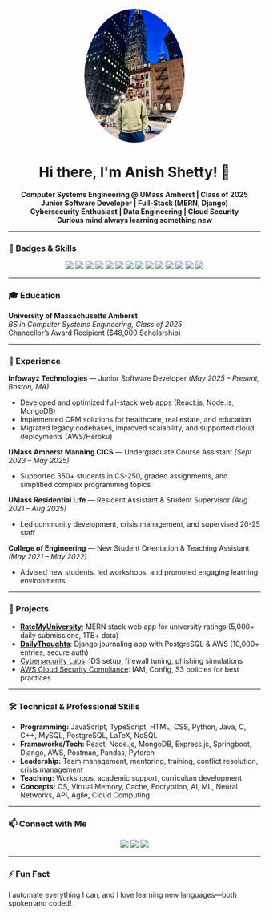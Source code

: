    <p align="center">
     <img src="6ba78116-8fce-42ec-963e-cc428bb87239.JPG" width="200" style="border-radius:50%" alt="Anish Shetty"/>
   </p>



<h1 align="center">Hi there, I'm Anish Shetty! 👋</h1>

<p align="center">
  <b>Computer Systems Engineering @ UMass Amherst | Class of 2025</b><br>
  <b>Junior Software Developer | Full-Stack (MERN, Django)</b><br>
  <b>Cybersecurity Enthusiast | Data Engineering | Cloud Security</b><br>
  <b>Curious mind always learning something new</b>
</p>

---

### 🏅 Badges & Skills

<p align="center">
  <img src="https://img.shields.io/badge/Python-3670A0?style=for-the-badge&logo=python&logoColor=ffdd54"/>
  <img src="https://img.shields.io/badge/JavaScript-F7DF1E?style=for-the-badge&logo=javascript&logoColor=black"/>
  <img src="https://img.shields.io/badge/Java-ED8B00?style=for-the-badge&logo=java&logoColor=white"/>
  <img src="https://img.shields.io/badge/C-00599C?style=for-the-badge&logo=c&logoColor=white"/>
  <img src="https://img.shields.io/badge/C++-00599C?style=for-the-badge&logo=c%2B%2B&logoColor=white"/>
  <img src="https://img.shields.io/badge/TypeScript-007ACC?style=for-the-badge&logo=typescript&logoColor=white"/>
  <img src="https://img.shields.io/badge/SQL-4479A1?style=for-the-badge&logo=postgresql&logoColor=white"/>
  <img src="https://img.shields.io/badge/React-20232A?style=for-the-badge&logo=react&logoColor=61DAFB"/>
  <img src="https://img.shields.io/badge/Node.js-339933?style=for-the-badge&logo=nodedotjs&logoColor=white"/>
  <img src="https://img.shields.io/badge/MongoDB-47A248?style=for-the-badge&logo=mongodb&logoColor=white"/>
  <img src="https://img.shields.io/badge/Django-092E20?style=for-the-badge&logo=django&logoColor=white"/>
  <img src="https://img.shields.io/badge/AWS-232F3E?style=for-the-badge&logo=amazon-aws&logoColor=white"/>
  <img src="https://img.shields.io/badge/Linux-FCC624?style=for-the-badge&logo=linux&logoColor=black"/>
  <img src="https://img.shields.io/badge/Cybersecurity-2E3440?style=for-the-badge&logo=hackthebox&logoColor=green"/>
</p>

---

### 🎓 Education

**University of Massachusetts Amherst**  
_BS in Computer Systems Engineering, Class of 2025_  
Chancellor’s Award Recipient ($48,000 Scholarship)

---

### 💼 Experience

**Infowayz Technologies** — Junior Software Developer _(May 2025 – Present, Boston, MA)_  
- Developed and optimized full-stack web apps (React.js, Node.js, MongoDB)
- Implemented CRM solutions for healthcare, real estate, and education
- Migrated legacy codebases, improved scalability, and supported cloud deployments (AWS/Heroku)

**UMass Amherst Manning CICS** — Undergraduate Course Assistant _(Sept 2023 – May 2025)_  
- Supported 350+ students in CS-250, graded assignments, and simplified complex programming topics

**UMass Residential Life** — Resident Assistant & Student Supervisor _(Aug 2021 – Aug 2025)_  
- Led community development, crisis management, and supervised 20-25 staff

**College of Engineering** — New Student Orientation & Teaching Assistant _(May 2021 – May 2022)_  
- Advised new students, led workshops, and promoted engaging learning environments

---

### 🌟 Projects

- **[RateMyUniversity](#)**: MERN stack web app for university ratings (5,000+ daily submissions, 1TB+ data)
- **[DailyThoughts](#)**: Django journaling app with PostgreSQL & AWS (10,000+ entries, secure auth)
- [Cybersecurity Labs](#): IDS setup, firewall tuning, phishing simulations
- [AWS Cloud Security Compliance](#): IAM, Config, S3 policies for best practices

---

### 🛠️ Technical & Professional Skills

- **Programming:** JavaScript, TypeScript, HTML, CSS, Python, Java, C, C++, MySQL, PostgreSQL, LaTeX, NoSQL
- **Frameworks/Tech:** React, Node.js, MongoDB, Express.js, Springboot, Django, AWS, Postman, Pandas, Pytorch
- **Leadership:** Team management, mentoring, training, conflict resolution, crisis management
- **Teaching:** Workshops, academic support, curriculum development
- **Concepts:** OS, Virtual Memory, Cache, Encryption, AI, ML, Neural Networks, API, Agile, Cloud Computing

---

### 📫 Connect with Me

<p align="center">
  <a href="mailto:ani.shetty2002@gmail.com"><img src="https://img.shields.io/badge/Gmail-D14836?style=for-the-badge&logo=gmail&logoColor=white"/></a>
  <a href="https://www.linkedin.com/in/anish-shetty-2002/"><img src="https://img.shields.io/badge/LinkedIn-blue?style=for-the-badge&logo=linkedin&logoColor=white"/></a>
  <a href="https://github.com/adshetty18"><img src="https://img.shields.io/badge/GitHub-181717?style=for-the-badge&logo=github&logoColor=white"/></a>
</p>

---

### ⚡ Fun Fact

I automate everything I can, and I love learning new languages—both spoken and coded!

<!--
**adshetty18/adshetty18** is a ✨ _special_ ✨ repository because its `README.md` (this file) appears on your GitHub profile!
-->
